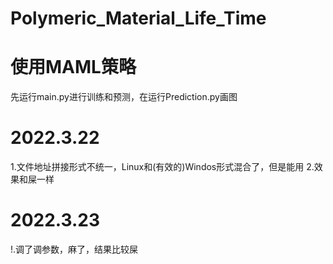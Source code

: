 # Polymeric_Material_Life_Time
# 使用MAML策略
先运行main.py进行训练和预测，在运行Prediction.py画图

# 2022.3.22
1.文件地址拼接形式不统一，Linux和(有效的)Windos形式混合了，但是能用
2.效果和屎一样

# 2022.3.23
!.调了调参数，麻了，结果比较屎